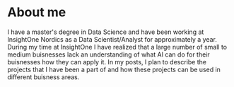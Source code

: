 # About me

I have a master's degree in Data Science and have been working at InsightOne Nordics as a Data Scientist/Analyst for approximately a year. During my time at InsightOne I have realized that a large number of small to medium buisnesses lack an understanding of what AI can do for their buisnesses how they can apply it. In my posts, I plan to describe the projects that I have been a part of and how these projects can be used in different buisness areas. 
